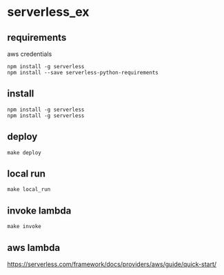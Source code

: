# serverless_ex

## requirements
aws credentials
```
npm install -g serverless
npm install --save serverless-python-requirements
```

## install
```
npm install -g serverless
npm install -g serverless
```

## deploy
```
make deploy
```

## local run
```
make local_run
```

## invoke lambda
```
make invoke
```

## aws lambda
https://serverless.com/framework/docs/providers/aws/guide/quick-start/ 
